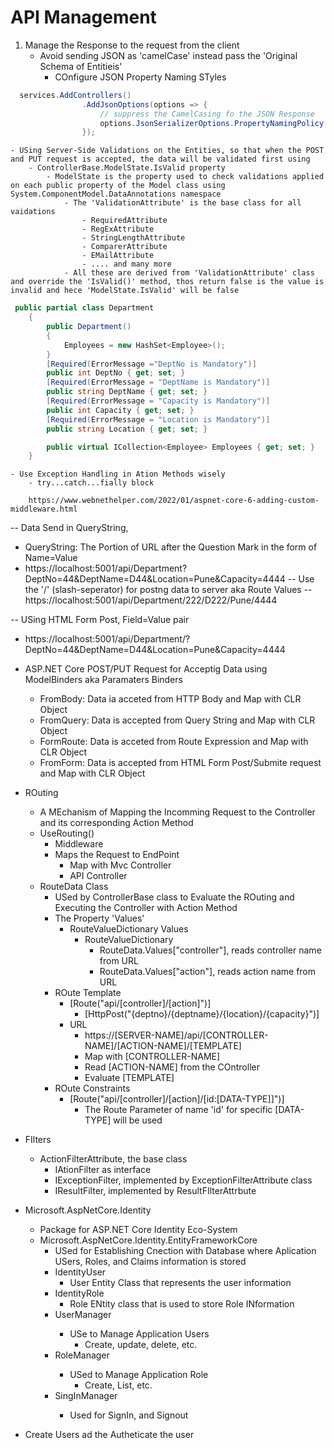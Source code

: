 ﻿# API Management
1. Manage the Response to the request from the client
	- Avoid sending JSON as 'camelCase' instead pass the 'Original Schema of Entitieis'
		- COnfigure JSON Property Naming STyles
```` csharp
  services.AddControllers()
                .AddJsonOptions(options => {
                    // suppress the CamelCasing fo the JSON Response
                    options.JsonSerializerOptions.PropertyNamingPolicy = null;
                });
````
    - USing Server-Side Validations on the Entities, so that when the POST and PUT request is accepted, the data will be validated first using 
        - ControllerBase.ModelState.IsValid property
            - ModelState is the property used to check validations applied on each public property of the Model class using System.ComponentModel.DataAnnotations namespace
                - The 'ValidationAttribute' is the base class for all vaidations
                    - RequiredAttribute
                    - RegExAttribute
                    - StringLengthAttribute
                    - ComparerAttribute
                    - EMailAttribute
                    - .... and many more
                - All these are derived from 'ValidationAttribute' class and override the 'IsValid()' method, thos return false is the value is invalid and hece 'ModelState.IsValid' will be false 
```` csharp
 public partial class Department
    {
        public Department()
        {
            Employees = new HashSet<Employee>();
        }
        [Required(ErrorMessage ="DeptNo is Mandatory")]
        public int DeptNo { get; set; }
        [Required(ErrorMessage = "DeptName is Mandatory")]
        public string DeptName { get; set; }
        [Required(ErrorMessage = "Capacity is Mandatory")]
        public int Capacity { get; set; }
        [Required(ErrorMessage = "Location is Mandatory")]
        public string Location { get; set; }

        public virtual ICollection<Employee> Employees { get; set; }
    }
````

    - Use Exception Handling in Ation Methods wisely 
        - try...catch...fially block

        https://www.webnethelper.com/2022/01/aspnet-core-6-adding-custom-middleware.html


-- Data Send in QueryString,
- QueryString: The Portion of URL after the Question Mark in the form of Name=Value 
- https://localhost:5001/api/Department?DeptNo=44&DeptName=D44&Location=Pune&Capacity=4444 
-- Use the '/' (slash-seperator) for postng data to server aka Route Values
-- https://localhost:5001/api/Department/222/D222/Pune/4444

-- USing HTML Form Post, Field=Value pair
- https://localhost:5001/api/Department/?DeptNo=44&DeptName=D44&Location=Pune&Capacity=4444 

- ASP.NET Core POST/PUT Request for Acceptig Data using ModelBinders aka Paramaters Binders
    - FromBody: Data ia acceted from HTTP Body and Map with CLR Object
    - FromQuery: Data is accepted from Query String and  Map with CLR Object
    - FormRoute: Data is acceted from Route Expression and Map with CLR Object
    - FromForm: Data is accepted from HTML Form Post/Submite request and Map with CLR Object

- ROuting
    - A MEchanism of Mapping the Incomming Request to the Controller and its corresponding Action Method
    - UseRouting()
        - Middleware 
        - Maps the Request to EndPoint
            - Map with Mvc Controller
            - API Controller
    - RouteData Class
        - USed by ControllerBase class to Evaluate the ROuting and Executing the Controller with Action Method
        - The Property 'Values'
            - RouteValueDictionary Values 
                - RouteValueDictionary
                    - RouteData.Values["controller"], reads controller name from URL
                    - RouteData.Values["action"], reads action name from URL
        - ROute Template
            - [Route("api/[controller]/[action]")]
                - [HttpPost("{deptno}/{deptname}/{location}/{capacity}")]
            - URL 
                - https://[SERVER-NAME]/api/[CONTROLLER-NAME]/[ACTION-NAME]/[TEMPLATE]
                - Map with [CONTROLLER-NAME]
                - Read [ACTION-NAME] from the COntroller
                - Evaluate [TEMPLATE]
        - ROute Constraints
            - [Route("api/[controller]/[action]/[id:[DATA-TYPE]]")]
                - The Route Parameter of name 'id' for specific [DATA-TYPE] will be used  

- FIlters
    - ActionFilterAttribute, the base class
        - IAtionFilter as interface
        - IExceptionFilter, implemented by ExceptionFilterAttribute class
        - IResultFilter, implemented by ResultFIlterAttrbute 
- Microsoft.AspNetCore.Identity
    - Package for ASP.NET Core Identity Eco-System
    - Microsoft.AspNetCore.Identity.EntityFrameworkCore 
        - USed for Establishing Cnection with Database where Aplication USers, Roles, and Claims information is stored
        - IdentityUser
            - User Entity Class that represents the user information
        - IdentityRole
            - Role ENtity class that is used to store Role INformation
        - UserManager<IdentityUser>
            - USe to Manage Application Users
                - Create, update, delete, etc.
        - RoleManager<IdetityRole>
            - USed to Manage Application Role
                - Create, List, etc.
        - SingInManager<IdentityUser>
            - Used for SignIn, and Signout
- Create Users ad the Autheticate the user

